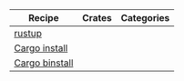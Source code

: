 | Recipe | Crates | Categories |
|---|---|---|
| [rustup][ex-rustup] |  |  |
| [Cargo install][ex-cargo-install] |  |  |
| [Cargo binstall][ex-cargo-binstall] |  |  |

[ex-rustup]: rustup.md
[ex-cargo-install]: index.md#cargo-install
[ex-cargo-binstall]: index.md#cargo-binstall
